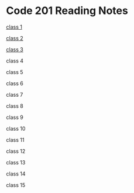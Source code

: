 # Code 201 Reading Notes

[class 1](https://github.com/bashamtg/Reading-Notes/blob/main/Code%20201/Reading%20Notes/class-01.md)

[class 2](https://github.com/bashamtg/Reading-Notes/blob/main/Code%20201/Reading%20Notes/class-02.md)

[class 3]( )

class 4

class 5

class 6

class 7

class 8

class 9

class 10

class 11

class 12

class 13

class 14

class 15

